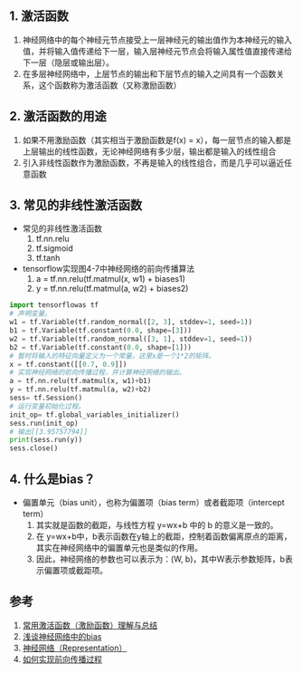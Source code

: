 

## 1. 激活函数

1. 神经网络中的每个神经元节点接受上一层神经元的输出值作为本神经元的输入值，并将输入值传递给下一层，输入层神经元节点会将输入属性值直接传递给下一层（隐层或输出层）。
2. 在多层神经网络中，上层节点的输出和下层节点的输入之间具有一个函数关系，这个函数称为激活函数（又称激励函数）

## 2. 激活函数的用途

1. 如果不用激励函数（其实相当于激励函数是f(x) = x），每一层节点的输入都是上层输出的线性函数，无论神经网络有多少层，输出都是输入的线性组合
2. 引入非线性函数作为激励函数，不再是输入的线性组合，而是几乎可以逼近任意函数

## 3. 常见的非线性激活函数

* 常见的非线性激活函数
    1. tf.nn.relu
    2. tf.sigmoid
    3. tf.tanh
* tensorflow实现图4-7中神经网络的前向传播算法
    1. a = tf.nn.relu(tf.matmul(x, w1) + biases1)
    2. y = tf.nn.relu(tf.matmul(a, w2) + biases2)

```py
import tensorflowas tf
# 声明变量。
w1 = tf.Variable(tf.random_normal([2, 3], stddev=1, seed=1))
b1 = tf.Variable(tf.constant(0.0, shape=[3]))
w2 = tf.Variable(tf.random_normal([3, 1], stddev=1, seed=1))
b2 = tf.Variable(tf.constant(0.0, shape=[1]))
# 暂时将输入的特征向量定义为一个常量。这里x是一个1*2的矩阵。
x = tf.constant([[0.7, 0.9]])
# 实现神经网络的前向传播过程，并计算神经网络的输出。
a = tf.nn.relu(tf.matmul(x, w1)+b1)
y = tf.nn.relu(tf.matmul(a, w2)+b2)
sess= tf.Session()
# 运行变量初始化过程。
init_op= tf.global_variables_initializer()
sess.run(init_op)
# 输出[[3.95757794]]
print(sess.run(y))
sess.close()
```

## 4. 什么是bias？

* 偏置单元（bias unit），也称为偏置项（bias term）或者截距项（intercept term）
    1. 其实就是函数的截距，与线性方程 y=wx+b 中的 b 的意义是一致的。
    2. 在 y=wx+b中，b表示函数在y轴上的截距，控制着函数偏离原点的距离，其实在神经网络中的偏置单元也是类似的作用。 
    3. 因此，神经网络的参数也可以表示为：(W, b)，其中W表示参数矩阵，b表示偏置项或截距项。

## 参考

1. [常用激活函数（激励函数）理解与总结](https://blog.csdn.net/tyhj_sf/article/details/79932893)
2. [浅谈神经网络中的bias](https://www.cnblogs.com/shuaishuaidefeizhu/p/6832541.html)
3. [神经网络（Representation）](https://blog.csdn.net/walilk/article/details/50278697)
4. [如何实现前向传播过程](https://blog.csdn.net/tcict/article/details/77643619)